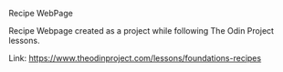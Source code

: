 Recipe WebPage

Recipe Webpage created as a project while following The Odin Project lessons.

Link: https://www.theodinproject.com/lessons/foundations-recipes